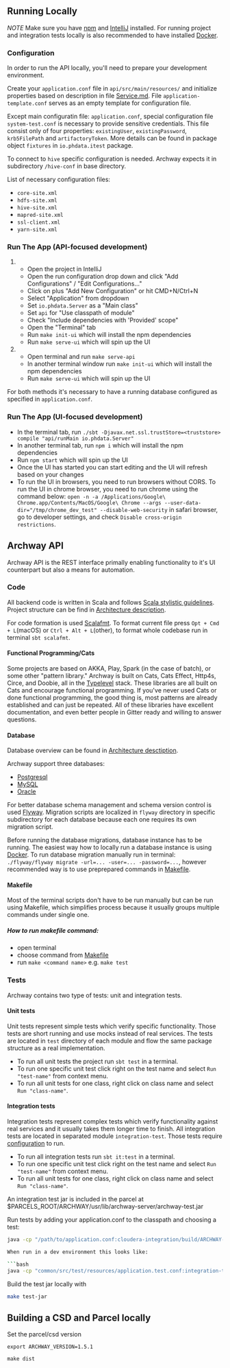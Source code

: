 ## Running Locally

_NOTE_ Make sure you have [npm](https://www.npmjs.com) and [IntelliJ](https://www.jetbrains.com/idea/) installed. For running project and integration tests locally is also recommended to have installed [Docker](https://www.docker.com).

### Configuration

In order to run the API locally, you'll need to prepare your development environment.

Create your `application.conf` file in `api/src/main/resources/` and initialize properties based on description in file [Service.md](service.md). File `application-template.conf` serves as an empty template for configuration file.

Except main configuratin file: `application.conf`, special configuration file `system-test.conf` is necessary to provide sensitive credentials. This file consist only of four properties: `existingUser`, `existingPassword`, `krb5FilePath` and `artifactoryToken`. More details can be found in package object `fixtures` in `io.phdata.itest` package.

To connect to `hive` specific configuration is needed. Archway expects it in subdirectory `/hive-conf` in base directory.

List of necessary configuration files:

- `core-site.xml`
- `hdfs-site.xml`
- `hive-site.xml`
- `mapred-site.xml`
- `ssl-client.xml`
- `yarn-site.xml`

### Run The App (API-focused development)
1.
    - Open the project in IntelliJ
    - Open the run configuration drop down and click "Add Configurations" / "Edit Configurations..."
    - Click on plus "Add New Configuration" or hit CMD+N/Ctrl+N
    - Select "Application" from dropdown
    - Set `io.phdata.Server` as a "Main class"
    - Set `api` for "Use classpath of module"
    - Check "Include dependencies with 'Provided' scope"
    - Open the "Terminal" tab
    - Run `make init-ui` which will install the npm dependencies
    - Run `make serve-ui` which will spin up the UI
2.
    - Open terminal and run `make serve-api`
    - In another terminal window run `make init-ui` which will install the npm dependencies
    - Run `make serve-ui` which will spin up the UI
    
For both methods it's necessary to have a running database configured as specified in `application.conf`. 

### Run The App (UI-focused development)

- In the terminal tab, run `./sbt -Djavax.net.ssl.trustStore=<truststore> compile "api/runMain io.phdata.Server"`
- In another terminal tab, run `npm i` which will install the npm dependencies
- Run `npm start` which will spin up the UI
- Once the UI has started you can start editing and the UI will refresh based on your changes
- To run the UI in browsers, you need to run browsers without CORS. To run the UI
  in chrome browser, you need to run chrome using the command below:
  `open -n -a /Applications/Google\ Chrome.app/Contents/MacOS/Google\ Chrome --args --user-data-dir="/tmp/chrome_dev_test" --disable-web-security`
  in safari browser, go to developer settings, and check `Disable cross-origin restrictions`.

## Archway API

Archway API is the REST interface primally enabling functionality to it's UI counterpart but also a means for automation.

### Code

All backend code is written in Scala and follows [Scala stylistic guidelines](https://docs.scala-lang.org/style/). Project structure can be find in [Architecture description](architecture.md).

For code formation is used [Scalafmt](https://scalameta.org/scalafmt/). To format current file press `Opt + Cmd + L`(macOS) or `Ctrl + Alt + L`(other), to format whole codebase run in terminal `sbt scalafmt`.

#### Functional Programming/Cats

Some projects are based on AKKA, Play, Spark (in the case of batch), or some other "pattern library." Archway is built on Cats, Cats Effect, Http4s, Circe, and Doobie, all in the [Typelevel](http://typelevel.org) stack. These libraries are all built on Cats and encourage functional programming. If you've never used Cats or done functional programming, the good thing is, most patterns are already established and can just be repeated. All of these libraries have excellent documentation, and even better people in Gitter ready and willing to answer questions.

#### Database

Database overview can be found in [Architecture desctiption](architecture.md).

Archway support three databases:

- [Postgresql](https://www.postgresql.org)
- [MySQL](https://www.mysql.com)
- [Oracle](https://www.oracle.com/database/)

For better database schema management and schema version control is used [Flyway](https://flywaydb.org). Migration scripts are localized in `flyway` directory in specific subdirectory for each database because each one requires its own migration script.

Before running the database migrations, database instance has to be running. The easiest way how to locally run a database instance is using [Docker](https://www.docker.com). To run database migration manually run in terminal: `./flyway/flyway migrate -url=... -user=... -password=...`, however recommended way is to use preprepared commands in [Makefile](development.md#makefile).

#### Makefile

Most of the terminal scripts don't have to be run manually but can be run using Makefile, which simplifies process because it usually groups multiple commands under single one.

##### How to run makefile command:

- open terminal
- choose command from [Makefile](../Makefile)
- run `make <command name>` e.g. `make test`

### Tests

Archway contains two type of tests: unit and integration tests.

#### Unit tests

Unit tests represent simple tests which verify specific functionality. Those tests are short running and use mocks instead of real services. The tests are located in `test` directory of each module and flow the same package structure as a real implementation.

- To run all unit tests the project run `sbt test` in a terminal.
- To run one specific unit test click right on the test name and select `Run "test-name"` from context menu.
- To run all unit tests for one class, right click on class name and select `Run "class-name"`.

#### Integration tests

Integration tests represent complex tests which verify functionality against real services and it usually takes them longer time to finish. All integration tests are located in separated module `integration-test`. Those tests require [configuration](development.md#configuration) to run.

- To run all integration tests run `sbt it:test` in a terminal.
- To run one specific unit test click right on the test name and select `Run "test-name"` from context menu.
- To run all unit tests for one class, right click on class name and select `Run "class-name"`.

An integration test jar is included in the parcel at \$PARCELS_ROOT/ARCHWAY/usr/lib/archway-server/archway-test.jar

Run tests by adding your application.conf to the classpath and choosing a test:

````bash
java -cp "/path/to/application.conf:cloudera-integration/build/ARCHWAY-1.5.1/usr/lib/archway-server/*:cloudera-integration/build/ARCHWAY-1.5.1/usr/lib/archway-server-tests/*" org.scalatest.tools.Runner -o -R cloudera-integration/build/ARCHWAY-1.5.1/usr/lib/archway-server-tests/archway-integration-tests.jar -q Spec```bash

When run in a dev environment this looks like:

```bash
java -cp "common/src/test/resources/application.test.conf:integration-test/target/scala-2.12/archway-test.jar" org.scalatest.run io.phdata.clients.LDAPClientImplIntegrationSpec
````

Build the test jar locally with

```bash
make test-jar
```

## Building a CSD and Parcel locally

Set the parcel/csd version

```
export ARCHWAY_VERSION=1.5.1
```

```
make dist
```
